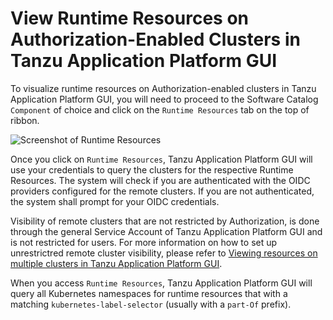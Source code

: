 # View Runtime Resources on Authorization-Enabled Clusters in Tanzu Application Platform GUI

To visualize runtime resources on Authorization-enabled clusters in Tanzu Application Platform GUI, you will need to proceed to the Software Catalog `Component` of choice and click on the `Runtime Resources` tab on the top of ribbon.

![Screenshot of Runtime Resources](./../images/tap-gui-multiple-clusters.png)

Once you click on `Runtime Resources`, Tanzu Application Platform GUI will use your credentials to query the clusters for the respective Runtime Resources. The system will check if you are authenticated with the OIDC providers configured for the remote clusters. If you are not authenticated, the system shall prompt for your OIDC credentials.

Visibility of remote clusters that are not restricted by Authorization, is done through the general Service Account of Tanzu Application Platform GUI and is not restricted for users. For more information on how to set up unrestrictred remote cluster visibility, please refer to [Viewing resources on multiple clusters in Tanzu Application Platform GUI](./../cluster-view-setup.md).

When you access `Runtime Resources`, Tanzu Application Platform GUI will query all Kubernetes namespaces for runtime resources that with a matching `kubernetes-label-selector` (usually with a `part-Of` prefix).